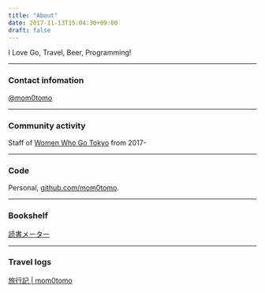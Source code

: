```yaml
---
title: "About"
date: 2017-11-13T15:04:30+09:00
draft: false
---
```

I Love Go, Travel, Beer, Programming!

***

### Contact infomation

[@mom0tomo](https://twitter.com/mom0tomo/)

***

### Community activity

Staff of [Women Who Go Tokyo](https://womenwhogo-tokyo.connpass.com/) from 2017-

***

### Code

Personal, [github.com/mom0tomo](https://github.com/mom0tomo/).

***

### Bookshelf

[読書メーター](https://bookmeter.com/users/841516)

***

### Travel logs

[旅行記 | mom0tomo](http://mom0tomo.hatenablog.com/)
